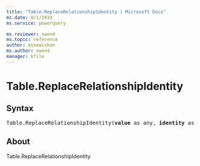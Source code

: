 ```yaml
---
title: "Table.ReplaceRelationshipIdentity | Microsoft Docs"
ms.date: 8/1/2019
ms.service: powerquery

ms.reviewer: owend
ms.topic: reference
author: minewiskan
ms.author: owend
manager: kfile
---
```

# Table.ReplaceRelationshipIdentity

## Syntax

<pre>
Table.ReplaceRelationshipIdentity(<b>value</b> as any, <b>identity</b> as text) as any
</pre>

## About
Table.ReplaceRelationshipIdentity

